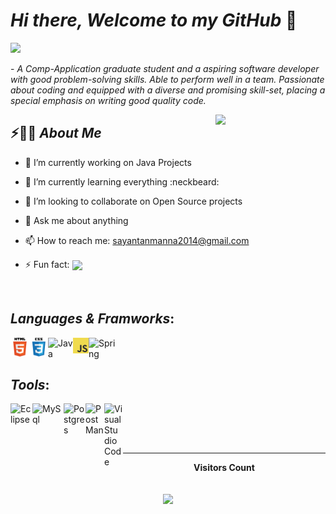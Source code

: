 # *Hi there, Welcome to my GitHub* 👋
<img src="https://readme-typing-svg.herokuapp.com?font=Architects+Daughter&color=22EBF7&size=28&center=false&lines=hey!+its+Sayantan+👋;Full+stack+web+developer...;Java+Enthusiast...;Techie..."/>

<p>- <i>A Comp-Application graduate student and a aspiring software developer with good problem-solving skills. Able to perform well in a team. Passionate about coding and equipped with a diverse and promising skill-set, placing a special emphasis on writing good quality code.</i></p>

<img src="https://user-images.githubusercontent.com/74038190/218265814-3084a4ba-809c-4135-afc0-8685d0f634b3.gif" width="35%" align="right" />

## ⚡🙋‍♂️ *About Me*

- 🔭 I’m currently working on Java Projects
- 🌱 I’m currently learning everything :neckbeard:
- 👯 I’m looking to collaborate on Open Source projects
- 💬 Ask me about anything
- 📫 How to reach me: sayantanmanna2014@gmail.com
  
- ⚡ Fun fact: <img src="https://www.boredpanda.com/blog/wp-content/uploads/2022/10/funny-phrases-coverimage.jpg" width="35%" align="center" />

  <br/>
## *Languages & Framworks*:

<img align="left" alt="HTML5" width="30px" src="https://raw.githubusercontent.com/github/explore/80688e429a7d4ef2fca1e82350fe8e3517d3494d/topics/html/html.png" />&nbsp;
<img align="left" alt="CSS3" width="30px" src="https://raw.githubusercontent.com/github/explore/80688e429a7d4ef2fca1e82350fe8e3517d3494d/topics/css/css.png" />&nbsp;
<img align="left" alt="Java" width="40px" src="https://www.svgrepo.com/show/303388/java-4-logo.svg" />&nbsp;
<img align="left" alt="JavaScript" width="25px" src="https://raw.githubusercontent.com/github/explore/80688e429a7d4ef2fca1e82350fe8e3517d3494d/topics/javascript/javascript.png" />&nbsp;
<img align="left" alt="Spring" width="50px" src="https://www.svgrepo.com/show/354379/spring.svg" />&nbsp;
<br><br>
## *Tools*:
<img align="left" alt="Eclipse" width="35px" src="https://www.svgrepo.com/show/353685/eclipse-icon.svg" />&nbsp;
<img align="left" alt="MySql" width="50px" src="https://www.svgrepo.com/show/303251/mysql-logo.svg" />&nbsp;
<img align="left" alt="Postgres" width="35px" src="https://www.svgrepo.com/show/303301/postgresql-logo.svg" />&nbsp;
<img align="left" alt="PostMan" width="30px" src="https://www.svgrepo.com/show/354202/postman-icon.svg" />&nbsp;
<img align="left" alt="Visual Studio Code" width="30px" src="https://www.svgrepo.com/show/354522/visual-studio-code.svg" />&nbsp;


</br></br>
 <hr> 
 
<div align="center">
 <b align="center" style = {font-weight: 600}>Visitors Count</b>
<br><br>
<p align="center"><img align="center" src="https://profile-counter.glitch.me/{DeveloperSayantan}/count.svg" /></p> 
<br>
</div>
 
